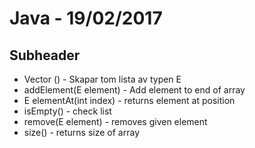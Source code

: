 # Java - 19/02/2017
## Subheader

* Vector <E>() - Skapar tom lista av typen E
* addElement(E element) - Add element to end of array
* E elementAt(int index) - returns element at position
* isEmpty() - check list
* remove(E element) - removes given element
* size() - returns size of array
